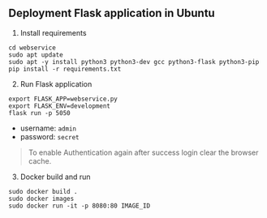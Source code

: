 ## Deployment Flask application in Ubuntu
1. Install requirements
```shell
cd webservice
sudo apt update
sudo apt -y install python3 python3-dev gcc python3-flask python3-pip
pip install -r requirements.txt
```
2. Run Flask application
```shell
export FLASK_APP=webservice.py
export FLASK_ENV=development
flask run -p 5050
```
- username: `admin`
- password: `secret`
> To enable Authentication again after success login clear the browser cache.

3. Docker build and run
```shell
sudo docker build .
sudo docker images
sudo docker run -it -p 8080:80 IMAGE_ID
```
